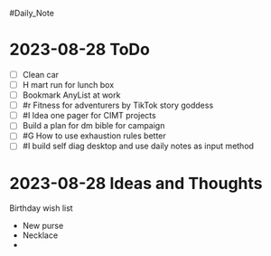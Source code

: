 #Daily_Note
# 2023-08-28 ToDo
- [ ] Clean car
- [ ] H mart run for lunch box
- [ ] Bookmark AnyList at work
- [ ] #r Fitness for adventurers by TikTok story goddess
- [ ] #I Idea one pager for CIMT projects
- [ ] Build a plan for dm bible for campaign
- [ ] #G How to use exhaustion rules better
- [ ] #I build self diag desktop and use daily notes as input method

# 2023-08-28 Ideas and Thoughts
Birthday wish list
- New purse
- Necklace 
- 